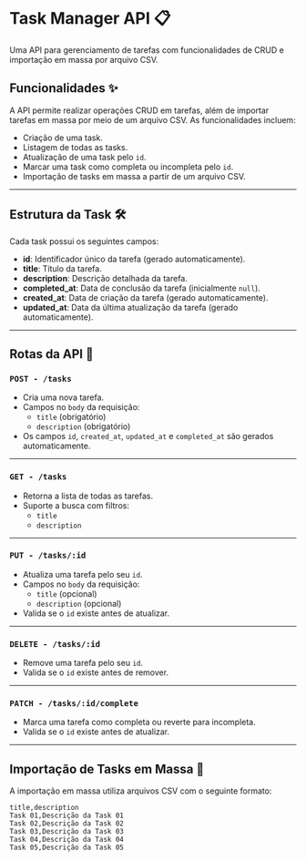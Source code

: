 # Task Manager API 📋

Uma API para gerenciamento de tarefas com funcionalidades de CRUD e importação em massa por arquivo CSV.  

## Funcionalidades ✨

A API permite realizar operações CRUD em tarefas, além de importar tarefas em massa por meio de um arquivo CSV. As funcionalidades incluem:

- Criação de uma task.
- Listagem de todas as tasks.
- Atualização de uma task pelo `id`.
- Marcar uma task como completa ou incompleta pelo `id`.
- Importação de tasks em massa a partir de um arquivo CSV.

---

## Estrutura da Task 🛠️ 

Cada task possui os seguintes campos:

- **id**: Identificador único da tarefa (gerado automaticamente).
- **title**: Título da tarefa.
- **description**: Descrição detalhada da tarefa.
- **completed_at**: Data de conclusão da tarefa (inicialmente `null`).
- **created_at**: Data de criação da tarefa (gerado automaticamente).
- **updated_at**: Data da última atualização da tarefa (gerado automaticamente).

---

## Rotas da API 🚀

### `POST - /tasks`

- Cria uma nova tarefa.
- Campos no `body` da requisição:
  - `title` (obrigatório)
  - `description` (obrigatório)
- Os campos `id`, `created_at`, `updated_at` e `completed_at` são gerados automaticamente.

---

### `GET - /tasks`

- Retorna a lista de todas as tarefas.
- Suporte a busca com filtros:
  - `title`
  - `description`

---

### `PUT - /tasks/:id`

- Atualiza uma tarefa pelo seu `id`.
- Campos no `body` da requisição:
  - `title` (opcional)
  - `description` (opcional)
- Valida se o `id` existe antes de atualizar.

---

### `DELETE - /tasks/:id`

- Remove uma tarefa pelo seu `id`.
- Valida se o `id` existe antes de remover.

---

### `PATCH - /tasks/:id/complete`

- Marca uma tarefa como completa ou reverte para incompleta.
- Valida se o `id` existe antes de atualizar.

---

## Importação de Tasks em Massa 📂 

A importação em massa utiliza arquivos CSV com o seguinte formato:

```csv
title,description
Task 01,Descrição da Task 01
Task 02,Descrição da Task 02
Task 03,Descrição da Task 03
Task 04,Descrição da Task 04
Task 05,Descrição da Task 05
